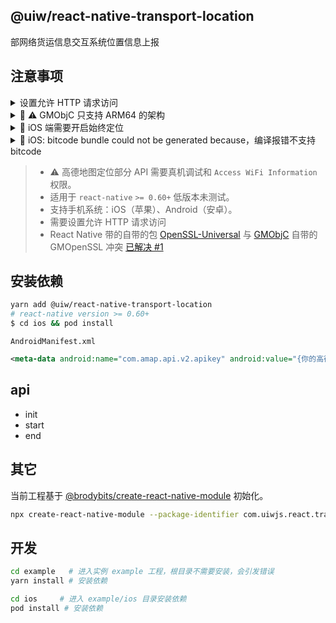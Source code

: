 @uiw/react-native-transport-location
---

部网络货运信息交互系统位置信息上报

## 注意事项

<details>
<summary>设置允许 HTTP 请求访问</summary>

#### Android

创建配置文件 `android/app/src/main/res/xml/network_security_config.xml` 内容如下：

```xml
<?xml version="1.0" encoding="utf-8"?>
<network-security-config>
    <base-config cleartextTrafficPermitted="true" />
</network-security-config>
```

修改配置 `android/app/src/main/AndroidManifest.xml`

```diff
<application
  android:name=".MainApplication"
  android:label="@string/app_name"
  android:icon="@mipmap/ic_launcher"
  android:roundIcon="@mipmap/ic_launcher_round"
  android:allowBackup="false"
+  android:networkSecurityConfig="@xml/network_security_config"
  android:theme="@style/AppTheme">
</application>
```

#### iOS

修改 `ios/<应用名称>/Info.plist` 配置

```xml
<key>NSAppTransportSecurity</key>
<dict>
  <key>NSAllowsArbitraryLoads</key>
  <true/>
</dict>
```

</details>

<details>
<summary> ⚠️ GMObjC 只支持 ARM64 的架构</summary>

GMObjC 里面用到的 `OpenSSL` 配置 `armv7` 有问题，`GMObjC.framework` 动态包也是只支持 ARM64

![](https://user-images.githubusercontent.com/1680273/96695165-ea8f3d00-13bb-11eb-84bf-a647c69d12c9.jpg)

设置 `Xcode` -> `Targets` -> `项目名称` -> `Build Settings` -> `Architectures` 值为 `arm64`

</details>

<details>
<summary> iOS 端需要开启始终定位</summary>

`example/ios/<项目名称>/Info.plist`

iOS 11 版本：

`NSLocationAlwaysAndWhenInUseUsageDescription` 申请Always权限，以便应用在前台和后台（suspend 或 terminated）都可以获取到更新的位置数据（`NSLocationWhenInUseUsageDescription` 也必须有）。

⚠️ 注意：如果需要同时支持在iOS8-iOS10和iOS11系统上后台定位，建议在plist文件中同时添加 `NSLocationWhenInUseUsageDescription`、`NSLocationAlwaysUsageDescription`和`NSLocationAlwaysAndWhenInUseUsageDescription`权限申请。

```xml
<key>NSLocationWhenInUseUsageDescription</key>
<string>使用期间定位，以便获取位置信息</string>
<key>NSLocationAlwaysUsageDescription</key>
<string>持续定位，以便获取行驶路线</string>
<key>NSLocationAlwaysAndWhenInUseUsageDescription</key>
<string>持续定位，以便获取行驶路线</string>
```

</details>

<details>
<summary> iOS: bitcode bundle could not be generated because，编译报错不支持 bitcode</summary>

### 不支持 bitcode，什么是bitcode

bitcode 简单说就是编程语言与计算机可以直接执行的机器语言之间的中间码。苹果为了减少包的大小，打包时会将项目编译成 bitcode，上传给 App Store，用户下载时，bitcode 可以根据机型版本，生成不同的包去适配。大概就是这么个意思，具体内容[请戳这里](http://io.diveinedu.com/2016/01/16/%E6%B7%B1%E5%85%A5%E7%90%86%E8%A7%A3iOS%E5%BC%80%E5%8F%91%E4%B8%AD%E7%9A%84BitCode%E5%8A%9F%E8%83%BD.html)。

### 解决方案

Xcode7 开始，新建项目默认就打开了 `bitcode` 设置。而且大部分开发者都被这个突如其来的 `bitcode` 功能给坑过导致项目编译失败，这些因为 `bitcode` 而编译失败的的项目都有一个共同点，就是链接了第三方库或者框架，而这些框架或者库不支持 `bitcode` ，从而导致项目编译不成功。
解决方案有两种(目前只有第二种解决方案)：

1. 联系第三方框架 [`MapManager.framework`](ios/MapManager.framework) 的提供者，让他们支持 `bitcode`，这个执行起来有难度。
2. 关闭 `bitcode` 功能；在 xcode 里把 `TARGETS` -> `Build Setting` -> `Build Options` -> `Enable Bitcode` 设置为 `NO`;

### 报错信息

```bash
ld: bitcode bundle could not be generated because '******/react-native-transport-location/ios/MapManager.framework/MapManager(MapService.o)' was built without full bitcode. All object files and libraries for bitcode must be generated from Xcode Archive or Install build for architecture arm64
clang: error: linker command failed with exit code 1 (use -v to see invocation)
```

</details>

> - ⚠️ 高德地图定位部分 API 需要真机调试和 `Access WiFi Information` 权限。
> - 适用于 `react-native` `>= 0.60+` 低版本未测试。
> - 支持手机系统：iOS（苹果）、Android（安卓）。
> - 需要设置允许 HTTP 请求访问
> - React Native 带的自带的包 [OpenSSL-Universal](https://cocoapods.org/pods/OpenSSL-Universal) 与 [GMObjC](https://cocoapods.org/pods/GMObjC) 自带的 GMOpenSSL 冲突 [已解决 #1](https://github.com/uiwjs/react-native-transport-location/issues/4)

## 安装依赖

```bash
yarn add @uiw/react-native-transport-location
# react-native version >= 0.60+
$ cd ios && pod install
```

`AndroidManifest.xml`

```xml
<meta-data android:name="com.amap.api.v2.apikey" android:value="{你的高德key}" />
```

## api

- init
- start
- end

## 其它

当前工程基于 [@brodybits/create-react-native-module](https://github.com/brodybits/create-react-native-module) 初始化。

```bash
npx create-react-native-module --package-identifier com.uiwjs.react.transport.location --object-class-name RNTransportLocation --generate-example TransportLocation --example-react-native-version 0.63.3 --module-name @uiw/react-native-transport-location --github-account uiwjs --author-name "Kenny Wong" --author-email "wowohoo@qq.com"
```

## 开发

```bash
cd example   # 进入实例 example 工程，根目录不需要安装，会引发错误
yarn install # 安装依赖

cd ios     # 进入 example/ios 目录安装依赖
pod install # 安装依赖
```
